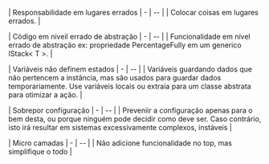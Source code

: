 | Responsabilidade em lugares errados | -
| -- |
| Colocar coisas em lugares errados. |

| Código em niveil errado de abstração | -
| -- |
| Funcionalidade em nível errado de abstração ex: propriedade PercentageFully em um generico IStack< T >. |

| Variáveis não definem estados | -
| -- |
| Variáveis guardando dados que não pertencem a instância, mas são usados para guardar dados temporariamente. Use variáveis locais ou extraia para um classe abstrata para otimizar a ação. |

| Sobrepor configuração | -
| -- |
| Preveniir a configuração apenas para o bem desta, ou porque ninguém pode decidir como deve ser. Caso contrário, isto irá resultar em sistemas excessivamente complexos, instáveis |

| Micro camadas | -
| -- |
| Não adicione funcionalidade no top, mas simplifique o todo |